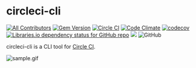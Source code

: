 
# circleci-cli
[![All Contributors](https://img.shields.io/badge/all_contributors-3-orange.svg?style=flat-square)](#contributors-)
[![Gem Version](https://badge.fury.io/rb/circleci-cli.svg)](https://badge.fury.io/rb/circleci-cli)
[![Circle CI](https://circleci.com/gh/unhappychoice/circleci-cli.svg?style=shield)](https://circleci.com/gh/unhappychoice/circleci-cli)
[![Code Climate](https://codeclimate.com/github/unhappychoice/circleci-cli/badges/gpa.svg)](https://codeclimate.com/github/unhappychoice/circleci-cli)
[![codecov](https://codecov.io/gh/unhappychoice/circleci-cli/branch/master/graph/badge.svg)](https://codecov.io/gh/unhappychoice/circleci-cli)
[![Libraries.io dependency status for GitHub repo](https://img.shields.io/librariesio/github/unhappychoice/circleci-cli.svg)](https://libraries.io/github/unhappychoice/circleci-cli)
![](http://ruby-gem-downloads-badge.herokuapp.com/circleci-cli?type=total)
![GitHub](https://img.shields.io/github/license/unhappychoice/circleci-cli.svg)

circleci-cli is a CLI tool for [Circle CI](https://circleci.com).

![sample.gif](https://github.com/unhappychoice/circler/raw/master/movie/rec.gif)